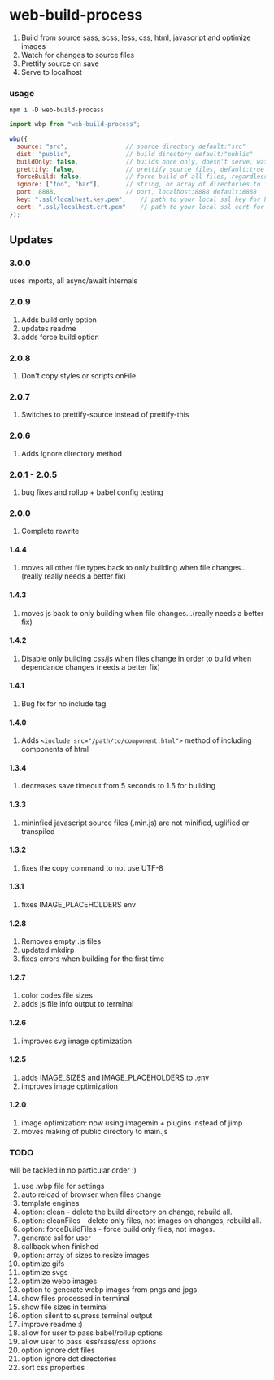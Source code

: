 # web-build-process

1. Build from source sass, scss, less, css, html, javascript and optimize images
2. Watch for changes to source files
3. Prettify source on save
4. Serve to localhost

### usage

`npm i -D web-build-process`

```js
import wbp from "web-build-process";

wbp({
  source: "src",                // source directory default:"src"
  dist: "public",               // build directory default:"public"
  buildOnly: false,             // builds once only, doesn't serve, watch or prettify default:false
  prettify: false,              // prettify source files, default:true
  forceBuild: false,            // force build of all files, regardless if they have changed default:false
  ignore: ["foo", "bar"],       // string, or array of directories to ignore default: undefined
  port: 8888,                   // port, localhost:8888 default:8888
  key: ".ssl/localhost.key.pem",    // path to your local ssl key for https default shown
  cert: ".ssl/localhost.crt.pem"    // path to your local ssl cert for https default shown
});
```


## Updates

### 3.0.0

uses imports, all async/await internals

### 2.0.9

1. Adds build only option
2. updates readme
3. adds force build option

### 2.0.8

1. Don't copy styles or scripts onFile

### 2.0.7

1. Switches to prettify-source instead of prettify-this

### 2.0.6

1. Adds ignore directory method

### 2.0.1 - 2.0.5

1. bug fixes and rollup + babel config testing

### 2.0.0

1. Complete rewrite

#### 1.4.4

1. moves all other file types back to only building when file changes...(really really needs a better fix)

#### 1.4.3

1. moves js back to only building when file changes...(really needs a better fix)

#### 1.4.2

1. Disable only building css/js when files change in order to build when dependance changes (needs a better fix)

#### 1.4.1

1. Bug fix for no include tag

#### 1.4.0

1. Adds `<include src="/path/to/component.html">` method of including components of html

#### 1.3.4

1. decreases save timeout from 5 seconds to 1.5 for building

#### 1.3.3

1. mininfied javascript source files (.min.js) are not minified, uglified or transpiled

#### 1.3.2

1. fixes the copy command to not use UTF-8

#### 1.3.1

1. fixes IMAGE_PLACEHOLDERS env

#### 1.2.8

1. Removes empty .js files
2. updated mkdirp
3. fixes errors when building for the first time

#### 1.2.7

1. color codes file sizes
2. adds js file info output to terminal

#### 1.2.6

1. improves svg image optimization

#### 1.2.5

1. adds IMAGE_SIZES and IMAGE_PLACEHOLDERS to .env
2. improves image optimization

#### 1.2.0

1. image optimization: now using imagemin + plugins instead of jimp
2. moves making of public directory to main.js

### TODO

will be tackled in no particular order :)

1. use .wbp file for settings
2. auto reload of browser when files change
3. template engines
4. option: clean  - delete the build directory on change, rebuild all.
5. option: cleanFiles  - delete only files, not images on changes, rebuild all.
6. option: forceBuildFiles  - force build only files, not images.
7. generate ssl for user
8. callback when finished
9. option: array of sizes to resize images
10. optimize gifs
11. optimize svgs
12. optimize webp images
13. option to generate webp images from pngs and jpgs
14. show files processed in terminal
15. show file sizes in terminal
16. option silent to supress terminal output
17. improve readme :)
18. allow for user to pass babel/rollup options
19. allow user to pass less/sass/css options
20. option ignore dot files
22. option ignore dot directories
23. sort css properties
